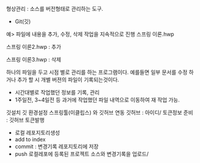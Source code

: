 형상관리 : 소스를 버전형태로 관리하는 도구.

- Git(깃)

예> 파일에 내용을 추가, 수정, 삭제 작업을 지속적으로 진행
  스프링 이론.hwp

  스프링 이론2.hwp : 추가

  스프링 이론3.hwp : 삭제 

  하나의 파일을 두고 시점 별로 관리를 하는 프로그램이다. 예를들면 
  일부 문서를 수정 하거나 추가 할 시 개별 버젼의 파일이 기록되는것이다.
  - 시간대별로 작업했던 정보를 기록, 관리
  - 1주일전, 3~4일전 등 과거에 작업했던 파일 내역으로 이동하여 재 작업 가능.


  깃설치
  깃 환경설정
  스프링툴(이클립스) 와 깃허브 연동
  깃허브 : 아이디/ 토큰정보
  준비 : 깃허브 토큰발행

  - 로컬 레포지토리생성
  - add to index
  - commit : 변경기록 레포지토리에 저장
  - push 로컬레포에 등록된 프로젝트 소스와 변경기록을 업로드/


